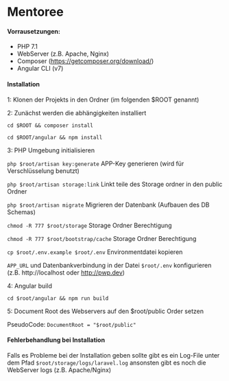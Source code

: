 # Mentoree


#### Vorrausetzungen:
- PHP 7.1
- WebServer (z.B. Apache, Nginx)
- Composer (https://getcomposer.org/download/)
- Angular CLI (v7)

#### Installation

1: Klonen der Projekts in den Ordner (im folgenden $ROOT genannt)

2: Zunächst werden die abhängigkeiten installiert

`cd $ROOT && composer install`

`cd $ROOT/angular && npm install`

3: PHP Umgebung initialisieren

`php $root/artisan key:generate` APP-Key generieren (wird für Verschlüsselung benutzt)

`php $root/artisan storage:link` Linkt teile des Storage ordner in den public Ordner

`php $root/artisan migrate` Migrieren der Datenbank (Aufbauen des DB Schemas)

`chmod -R 777 $root/storage` Storage Ordner Berechtigung 

`chmod -R 777 $root/bootstrap/cache` Storage Ordner Berechtigung 

`cp $root/.env.example $root/.env` Environmentdatei kopieren 

`APP_URL` und Datenbankverbindung in der Datei `$root/.env` konfigurieren (z.B. http://localhost oder http://pwp.dev) 

4: Angular build

`cd $root/angular && npm run build`

5: Document Root des Webservers auf den $root/public Order setzen

PseudoCode: `DocumentRoot = "$root/public"`


#### Fehlerbehandlung bei Installation

Falls es Probleme bei der Installation geben sollte gibt es ein 
Log-File unter dem Pfad `$root/storage/logs/laravel.log` ansonsten gibt es noch die WebServer logs (z.B.
Apache/Nginx)